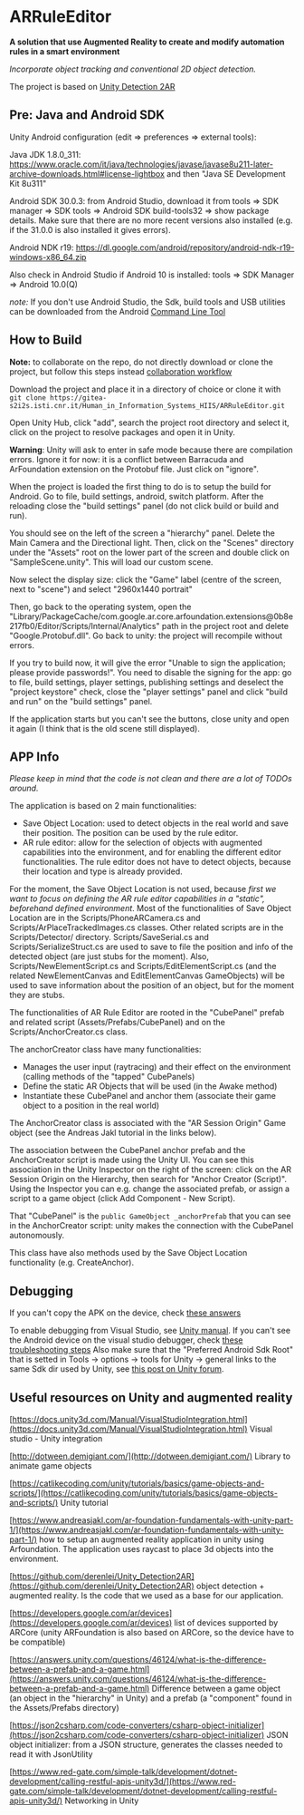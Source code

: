 # ARRuleEditor

**A solution that use Augmented Reality to create and modify automation rules in a smart environment**

*Incorporate object tracking and conventional 2D object detection.*

The project is based on [Unity Detection 2AR](https://github.com/derenlei/Unity_Detection2AR)

## Pre: Java and Android SDK

Unity Android configuration (edit => preferences => external tools):

Java JDK 1.8.0_311: https://www.oracle.com/it/java/technologies/javase/javase8u211-later-archive-downloads.html#license-lightbox and then "Java SE Development Kit 8u311"

Android SDK 30.0.3: from Android Studio, download it from tools => SDK manager => SDK tools => Android SDK build-tools32 => show package details. Make sure that there are no more recent versions also installed (e.g. if the 31.0.0 is also installed it gives errors).

Android NDK r19: https://dl.google.com/android/repository/android-ndk-r19-windows-x86_64.zip

Also check in Android Studio if Android 10 is installed: tools => SDK Manager => Android 10.0(Q)

*note:* If you don't use Android Studio, the Sdk, build tools and USB utilities can be downloaded from the Android 
[Command Line Tool](https://developer.android.com/studio#cmdline-tools)


## How to Build

**Note:** to collaborate on the repo, do not directly download or clone the project, 
but follow this steps instead
[collaboration workflow](https://medium.com/@williamschinonso11/understanding-git-2-collaboration-workflow-best-practices-dos-and-don-ts-1424c3f02947)

Download the project and place it in a directory of choice or clone it with 
`git clone https://gitea-s2i2s.isti.cnr.it/Human_in_Information_Systems_HIIS/ARRuleEditor.git`

Open Unity Hub, click "add", search the project root directory and select it, click on the project to resolve packages and open it in Unity. 

**Warning**: Unity will ask to enter in safe mode because there are compilation errors. Ignore it for now: it is a conflict between Barracuda and ArFoundation extension on the Protobuf file. Just click on "ignore". 

When the project is loaded the first thing to do is to setup the build for Android. Go to file, build settings, android, switch platform. After the reloading close the "build settings" panel (do not click build or build and run). 

You should see on the left of the screen a "hierarchy" panel. Delete the Main Camera and the Directional light. Then, click on the "Scenes" directory under the "Assets" root on the lower part of the screen and double click on "SampleScene.unity". This will load our custom scene. 

Now select the display size: click the "Game" label (centre of the screen, next to "scene") and select "2960x1440 portrait"

Then, go back to the operating system, open the "Library/PackageCache/com.google.ar.core.arfoundation.extensions@0b8e217fb0/Editor/Scripts/Internal/Analytics" path in the project root and delete "Google.Protobuf.dll". Go back to unity: the project will recompile without errors. 

If you try to build now, it will give the error "Unable to sign the application; please provide passwords!". You need to disable the signing for the app: go to file, build settings, player settings, publishing settings and deselect the "project keystore" check, close the  "player settings" panel and click "build and run" on the "build settings" panel.

If the application starts but you can't see the buttons, close unity and open it again (I think that is the old scene still displayed).


## APP Info

*Please keep in mind that the code is not clean and there are a lot of TODOs around.*

The application is based on 2 main functionalities:
- Save Object Location: used to detect objects in the real world and save their position. The position can be used by the rule editor.
- AR rule editor: allow for the selection of objects with augmented capabilities into the environment, and for enabling the different editor functionalities. The rule editor does not have to detect objects, because their location and type is already provided.

For the moment, the Save Object Location is not used, because *first we want to focus on defining the AR rule editor capabilities in a "static", beforehand defined environment*. 
Most of the functionalities of Save Object Location are in the Scripts/PhoneARCamera.cs and Scripts/ArPlaceTrackedImages.cs classes. 
Other related scripts are in the Scripts/Detector/ directory. 
Scripts/SaveSerial.cs and Scripts/SerializeStruct.cs are used to save to file the position and info of the detected object (are just stubs for the moment). 
Also, Scripts/NewElementScript.cs and Scripts/EditElementScript.cs (and the related NewElementCanvas and EditElementCanvas GameObjects) will be used to save information about the position of an object, but for the moment they are stubs.

The functionalities of AR Rule Editor are rooted in the "CubePanel" prefab and related script (Assets/Prefabs/CubePanel) and on the Scripts/AnchorCreator.cs class.  

The anchorCreator class have many functionalities:
- Manages the user input (raytracing) and their effect on the environment (calling methods of the "tapped" CubePanels)
- Define the static AR Objects that will be used (in the Awake method) 
- Instantiate these CubePanel and anchor them (associate their game object to a position in the real world) 

The AnchorCreator class is associated with the "AR Session Origin" Game object (see the Andreas Jakl tutorial in the links below). 

The association between the CubePanel anchor prefab and the AnchorCreator script is made using the Unity UI. 
You can see this association in the Unity Inspector on the right of the screen: click on the AR Session Origin on the Hierarchy, then search for "Anchor Creator (Script)". 
Using the Inspector you can e.g. change the associated prefab, or assign a script to a game object (click Add Component - New Script).

That "CubePanel" is the `public GameObject _anchorPrefab` that you can see in the AnchorCreator script: unity makes the connection with the CubePanel autonomously. 

This class have also methods used by the Save Object Location functionality (e.g. CreateAnchor).

## Debugging 

If you can't copy the APK on the device, check [these answers](https://android.stackexchange.com/questions/101933/samsung-galaxy-s4-does-not-show-authorize-usb-debugging-dialog-box)

To enable debugging from Visual Studio, see [Unity manual](https://docs.unity3d.com/Manual/ManagedCodeDebugging.html).
If you can't see the Android device on the visual studio debugger, check [these troubleshooting steps](https://docs.unity3d.com/2017.3/Documentation/Manual/TroubleShootingAndroid.html)
Also make sure that the "Preferred Android Sdk Root" that is setted in Tools -> options -> tools for Unity -> general links
to the same Sdk dir used by Unity, see [this post on Unity forum](https://forum.unity.com/threads/cannot-debug-on-android-device-from-visual-studio.1015027/).


## Useful resources on Unity and augmented reality

[https://docs.unity3d.com/Manual/VisualStudioIntegration.html](https://docs.unity3d.com/Manual/VisualStudioIntegration.html)
Visual studio - Unity integration

[http://dotween.demigiant.com/](http://dotween.demigiant.com/)
Library to animate game objects

[https://catlikecoding.com/unity/tutorials/basics/game-objects-and-scripts/](https://catlikecoding.com/unity/tutorials/basics/game-objects-and-scripts/)
Unity tutorial

[https://www.andreasjakl.com/ar-foundation-fundamentals-with-unity-part-1/](https://www.andreasjakl.com/ar-foundation-fundamentals-with-unity-part-1/)
how to setup an augmented reality application in unity using Arfoundation. The application uses raycast to place 3d objects into the environment.

[https://github.com/derenlei/Unity_Detection2AR](https://github.com/derenlei/Unity_Detection2AR)
object detection + augmented reality. Is the code that we used as a base for our application.

[https://developers.google.com/ar/devices](https://developers.google.com/ar/devices)
list of devices supported by ARCore (unity ARFoundation is also based on ARCore, so the device have to be compatible)

[https://answers.unity.com/questions/46124/what-is-the-difference-between-a-prefab-and-a-game.html](https://answers.unity.com/questions/46124/what-is-the-difference-between-a-prefab-and-a-game.html)
Difference between a game object (an object in the "hierarchy" in Unity) and a prefab (a "component" found in the Assets/Prefabs directory)

[https://json2csharp.com/code-converters/csharp-object-initializer](https://json2csharp.com/code-converters/csharp-object-initializer)
JSON object initializer: from a JSON structure, generates the classes needed to read it with JsonUtility

[https://www.red-gate.com/simple-talk/development/dotnet-development/calling-restful-apis-unity3d/](https://www.red-gate.com/simple-talk/development/dotnet-development/calling-restful-apis-unity3d/)
Networking in Unity

